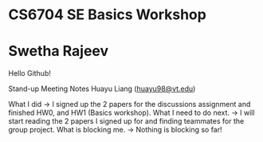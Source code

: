 # CS6704 SE Basics Workshop
# Swetha Rajeev
Hello Github!


Stand-up Meeting Notes
Huayu Liang (huayu98@vt.edu)

What I did -> I signed up the 2 papers for the discussions assignment and finished HW0, and HW1 (Basics workshop).
What I need to do next. -> I will start reading the 2 papers I signed up for and finding teammates for the group project.
What is blocking me. -> Nothing is blocking so far!
